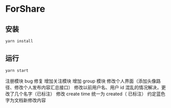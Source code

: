 # ForShare

## 安装

```bash
yarn install
```

## 运行

```bash
yarn start
```
注册模块 bug 修复
增加关注模块
增加 group 模块
修改个人界面（添加头像路径、修改个人发布内容汇总接口）
修改以前用户名、用户 id 混乱的情况解决，更改了几个名字（已标注）
修改 create time 统一为 created（ 已标注）
约定蓝色字为文档新修改内容
